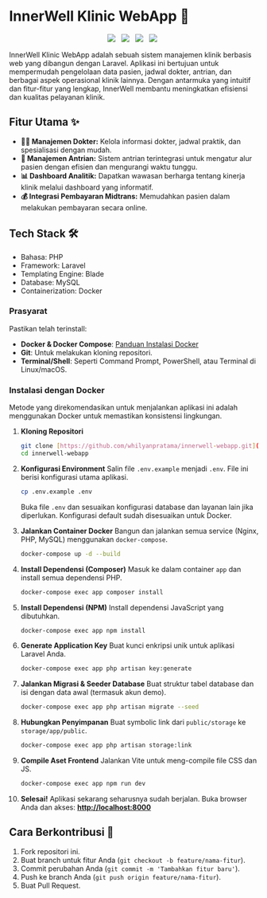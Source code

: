 # InnerWell Klinic WebApp 🏥

<p align="center">
  <img style="margin-right: 8px;" src="https://img.shields.io/badge/Laravel-%23FF2D20.svg?style=for-the-badge&logo=laravel&logoColor=white" />
  <img style="margin-right: 8px;" src="https://img.shields.io/badge/Blade-%23000000.svg?style=for-the-badge&logo=laravel&logoColor=white" />
  <img style="margin-right: 8px;" src="https://img.shields.io/badge/PHP-%23777BB4.svg?style=for-the-badge&logo=php&logoColor=white" />
  <img style="margin-right: 8px;" src="https://img.shields.io/badge/Docker-%234688F1.svg?style=for-the-badge&logo=docker&logoColor=white" />
</p>

InnerWell Klinic WebApp adalah sebuah sistem manajemen klinik berbasis web yang dibangun dengan Laravel. Aplikasi ini bertujuan untuk mempermudah pengelolaan data pasien, jadwal dokter, antrian, dan berbagai aspek operasional klinik lainnya. Dengan antarmuka yang intuitif dan fitur-fitur yang lengkap, InnerWell membantu meningkatkan efisiensi dan kualitas pelayanan klinik.

## Fitur Utama ✨

*   **👨‍⚕️ Manajemen Dokter:** Kelola informasi dokter, jadwal praktik, dan spesialisasi dengan mudah.
*   **📅 Manajemen Antrian:** Sistem antrian terintegrasi untuk mengatur alur pasien dengan efisien dan mengurangi waktu tunggu.
*   **📊 Dashboard Analitik:** Dapatkan wawasan berharga tentang kinerja klinik melalui dashboard yang informatif.
*   **💰 Integrasi Pembayaran Midtrans:** Memudahkan pasien dalam melakukan pembayaran secara online.

## Tech Stack 🛠️

*   Bahasa: PHP
*   Framework: Laravel
*   Templating Engine: Blade
*   Database: MySQL
*   Containerization: Docker

### Prasyarat

Pastikan telah terinstall:

* **Docker & Docker Compose**: [Panduan Instalasi Docker](https://docs.docker.com/get-docker/)
* **Git**: Untuk melakukan kloning repositori.
* **Terminal/Shell**: Seperti Command Prompt, PowerShell, atau Terminal di Linux/macOS.

### Instalasi dengan Docker

Metode yang direkomendasikan untuk menjalankan aplikasi ini adalah menggunakan Docker untuk memastikan konsistensi lingkungan.

1.  **Kloning Repositori**
    ```sh
    git clone [https://github.com/whilyanpratama/innerwell-webapp.git](https://github.com/whilyanpratama/innerwell-webapp.git)
    cd innerwell-webapp
    ```

2.  **Konfigurasi Environment**
    Salin file `.env.example` menjadi `.env`. File ini berisi konfigurasi utama aplikasi.
    ```sh
    cp .env.example .env
    ```
    Buka file `.env` dan sesuaikan konfigurasi database dan layanan lain jika diperlukan. Konfigurasi default sudah disesuaikan untuk Docker.

3.  **Jalankan Container Docker**
    Bangun dan jalankan semua service (Nginx, PHP, MySQL) menggunakan `docker-compose`.
    ```sh
    docker-compose up -d --build
    ```

4.  **Install Dependensi (Composer)**
    Masuk ke dalam container `app` dan install semua dependensi PHP.
    ```sh
    docker-compose exec app composer install
    ```

5.  **Install Dependensi (NPM)**
    Install dependensi JavaScript yang dibutuhkan.
    ```sh
    docker-compose exec app npm install
    ```

6.  **Generate Application Key**
    Buat kunci enkripsi unik untuk aplikasi Laravel Anda.
    ```sh
    docker-compose exec app php artisan key:generate
    ```

7.  **Jalankan Migrasi & Seeder Database**
    Buat struktur tabel database dan isi dengan data awal (termasuk akun demo).
    ```sh
    docker-compose exec app php artisan migrate --seed
    ```

8.  **Hubungkan Penyimpanan**
    Buat symbolic link dari `public/storage` ke `storage/app/public`.
    ```sh
    docker-compose exec app php artisan storage:link
    ```

9.  **Compile Aset Frontend**
    Jalankan Vite untuk meng-compile file CSS dan JS.
    ```sh
    docker-compose exec app npm run dev
    ```

10. **Selesai!**
    Aplikasi sekarang seharusnya sudah berjalan. Buka browser Anda dan akses:
    [**http://localhost:8000**](http://localhost:8000)

## Cara Berkontribusi 🤝

1.  Fork repositori ini.
2.  Buat branch untuk fitur Anda (`git checkout -b feature/nama-fitur`).
3.  Commit perubahan Anda (`git commit -m 'Tambahkan fitur baru'`).
4.  Push ke branch Anda (`git push origin feature/nama-fitur`).
5.  Buat Pull Request.
